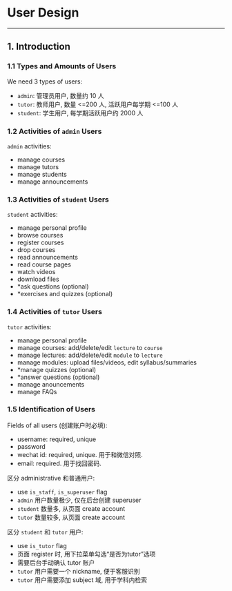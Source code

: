 # User Design

---

## 1. Introduction

### 1.1 Types and Amounts of Users

We need 3 types of users:

- `admin`: 管理员用户, 数量约 10 人
- `tutor`: 教师用户, 数量 <=200 人, 活跃用户每学期 <=100 人
- `student`: 学生用户, 每学期活跃用户约 2000 人

### 1.2 Activities of `admin` Users

`admin` activities:

- manage courses
- manage tutors
- manage students
- manage announcements

### 1.3 Activities of `student` Users

`student` activities:

- manage personal profile
- browse courses
- register courses
- drop courses
- read announcements
- read course pages
- watch videos
- download files
- *ask questions (optional)
- *exercises and quizzes (optional)

### 1.4 Activities of `tutor` Users

`tutor` activities:

- manage personal profile
- manage courses: add/delete/edit `lecture` to `course`
- manage lectures: add/delete/edit `module` to `lecture`
- manage modules: upload files/videos, edit syllabus/summaries
- *manage quizzes (optional)
- *answer questions (optional)
- manage anouncements
- manage FAQs

### 1.5 Identification of Users

Fields of all users (创建账户时必填):

- username: required, unique
- password
- wechat id: required, unique. 用于和微信对照.
- email: required. 用于找回密码.

区分 administrative 和普通用户:

- use `is_staff`, `is_superuser` flag
- `admin` 用户数量极少, 仅在后台创建 superuser
- `student` 数量多, 从页面 create account
- `tutor` 数量较多, 从页面 create account

区分 `student` 和 `tutor` 用户:

- use `is_tutor` flag
- 页面 register 时, 用下拉菜单勾选“是否为tutor”选项
- 需要后台手动确认 tutor 账户
- `tutor` 用户需要一个 nickname, 便于客服识别
- `tutor` 用户需要添加 subject 域, 用于学科内检索